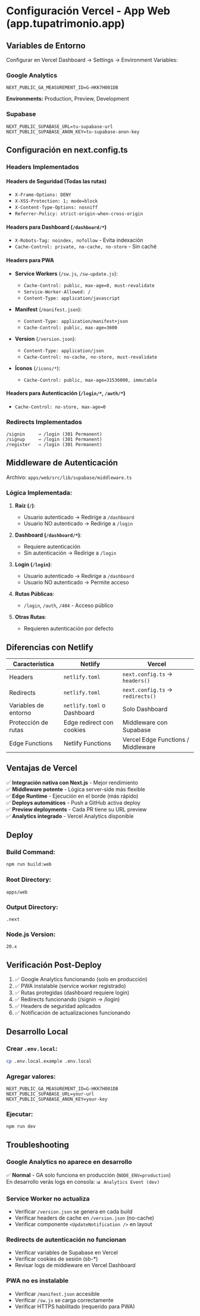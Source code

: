 # Configuración Vercel - App Web (app.tupatrimonio.app)

## Variables de Entorno

Configurar en Vercel Dashboard → Settings → Environment Variables:

### Google Analytics
```
NEXT_PUBLIC_GA_MEASUREMENT_ID=G-HKK7H001DB
```
**Environments:** Production, Preview, Development

### Supabase
```
NEXT_PUBLIC_SUPABASE_URL=tu-supabase-url
NEXT_PUBLIC_SUPABASE_ANON_KEY=tu-supabase-anon-key
```

## Configuración en next.config.ts

### Headers Implementados

#### Headers de Seguridad (Todas las rutas)
- `X-Frame-Options: DENY`
- `X-XSS-Protection: 1; mode=block`
- `X-Content-Type-Options: nosniff`
- `Referrer-Policy: strict-origin-when-cross-origin`

#### Headers para Dashboard (`/dashboard/*`)
- `X-Robots-Tag: noindex, nofollow` - Evita indexación
- `Cache-Control: private, no-cache, no-store` - Sin caché

#### Headers para PWA
- **Service Workers** (`/sw.js`, `/sw-update.js`):
  - `Cache-Control: public, max-age=0, must-revalidate`
  - `Service-Worker-Allowed: /`
  - `Content-Type: application/javascript`

- **Manifest** (`/manifest.json`):
  - `Content-Type: application/manifest+json`
  - `Cache-Control: public, max-age=3600`

- **Version** (`/version.json`):
  - `Content-Type: application/json`
  - `Cache-Control: no-cache, no-store, must-revalidate`

- **Íconos** (`/icons/*`):
  - `Cache-Control: public, max-age=31536000, immutable`

#### Headers para Autenticación (`/login/*`, `/auth/*`)
- `Cache-Control: no-store, max-age=0`

### Redirects Implementados

```
/signin     → /login (301 Permanent)
/signup     → /login (301 Permanent)
/register   → /login (301 Permanent)
```

## Middleware de Autenticación

Archivo: `apps/web/src/lib/supabase/middleware.ts`

### Lógica Implementada:

1. **Raíz (`/`)**:
   - Usuario autenticado → Redirige a `/dashboard`
   - Usuario NO autenticado → Redirige a `/login`

2. **Dashboard (`/dashboard/*`)**:
   - Requiere autenticación
   - Sin autenticación → Redirige a `/login`

3. **Login (`/login`)**:
   - Usuario autenticado → Redirige a `/dashboard`
   - Usuario NO autenticado → Permite acceso

4. **Rutas Públicas**:
   - `/login`, `/auth`, `/404` - Acceso público

5. **Otras Rutas**:
   - Requieren autenticación por defecto

## Diferencias con Netlify

| Característica | Netlify | Vercel |
|----------------|---------|--------|
| Headers | `netlify.toml` | `next.config.ts` → `headers()` |
| Redirects | `netlify.toml` | `next.config.ts` → `redirects()` |
| Variables de entorno | `netlify.toml` o Dashboard | Solo Dashboard |
| Protección de rutas | Edge redirect con cookies | Middleware con Supabase |
| Edge Functions | Netlify Functions | Vercel Edge Functions / Middleware |

## Ventajas de Vercel

✅ **Integración nativa con Next.js** - Mejor rendimiento  
✅ **Middleware potente** - Lógica server-side más flexible  
✅ **Edge Runtime** - Ejecución en el borde (más rápido)  
✅ **Deploys automáticos** - Push a GitHub activa deploy  
✅ **Preview deployments** - Cada PR tiene su URL preview  
✅ **Analytics integrado** - Vercel Analytics disponible  

## Deploy

### Build Command:
```bash
npm run build:web
```

### Root Directory:
```
apps/web
```

### Output Directory:
```
.next
```

### Node.js Version:
```
20.x
```

## Verificación Post-Deploy

1. ✅ Google Analytics funcionando (solo en producción)
2. ✅ PWA instalable (service worker registrado)
3. ✅ Rutas protegidas (dashboard requiere login)
4. ✅ Redirects funcionando (/signin → /login)
5. ✅ Headers de seguridad aplicados
6. ✅ Notificación de actualizaciones funcionando

## Desarrollo Local

### Crear `.env.local`:
```bash
cp .env.local.example .env.local
```

### Agregar valores:
```env
NEXT_PUBLIC_GA_MEASUREMENT_ID=G-HKK7H001DB
NEXT_PUBLIC_SUPABASE_URL=your-url
NEXT_PUBLIC_SUPABASE_ANON_KEY=your-key
```

### Ejecutar:
```bash
npm run dev
```

## Troubleshooting

### Google Analytics no aparece en desarrollo
✅ **Normal** - GA solo funciona en producción (`NODE_ENV=production`)  
En desarrollo verás logs en consola: `📊 Analytics Event (dev)`

### Service Worker no actualiza
- Verificar `/version.json` se genera en cada build
- Verificar headers de cache en `/version.json` (no-cache)
- Verificar componente `<UpdateNotification />` en layout

### Redirects de autenticación no funcionan
- Verificar variables de Supabase en Vercel
- Verificar cookies de sesión (sb-*)
- Revisar logs de middleware en Vercel Dashboard

### PWA no es instalable
- Verificar `/manifest.json` accesible
- Verificar `/sw.js` se carga correctamente
- Verificar HTTPS habilitado (requerido para PWA)


